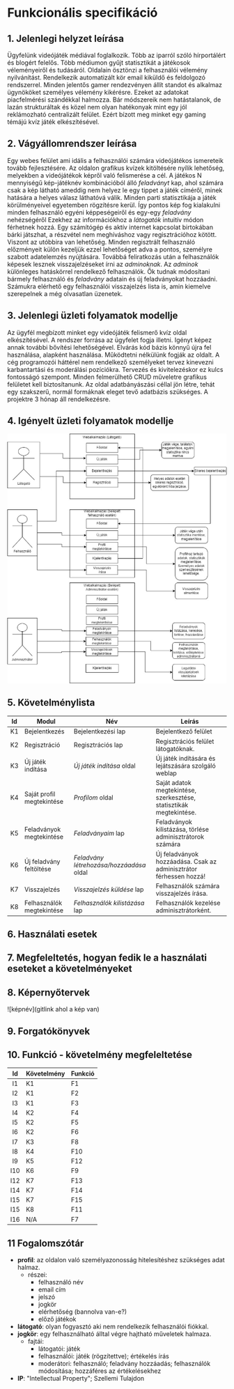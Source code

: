 # Funkcionális specifikáció
## 1. Jelenlegi helyzet leírása
Ügyfelünk videójáték médiával foglalkozik. Több az iparról szóló hírportálért és blogért felelős.
Több médiumon gyűjt statisztikát a játékosok véleményeiről és tudásáról. Oldalain ösztönzi a felhasználói vélemény nyilvánítást. Rendelkezik automatizált kör email kiküldő és feldolgozó rendszerrel. Minden jelentős gamer rendezvényen állít standot és alkalmaz ügynököket személyes vélemény kikérésre. Ezeket az adatokat piacfelmérési szándékkal halmozza.
Bár módszereik nem hatástalanok, de lazán strukturáltak és közel nem olyan hatékonyak mint egy jól reklámozható centralizált felület.
Ezért bízott meg minket egy gaming témájú kvíz játék elkészítésével.

## 2. Vágyállomrendszer leírása
Egy webes felület ami idális a felhasználói számára videójátékos ismereteik tovább fejlesztésére.
Az oldalon grafikus kvízek kitöltésére nyílik lehetőség, melyekben a videójátékok képről való felismerése a cél. A játékos N mennyiségű kép-játéknév kombinációból álló _feladványt_ kap, ahol számára csak a kép látható ameddig nem helyez le egy tippet a játék címéről, minek hatására a helyes válasz láthatóvá válik.
Minden parti statisztikája a játék körülményeivel egyetemben rögzítésre kerül. Így pontos kép fog kialakulni minden felhasználó egyéni képpeségeiről és egy-egy _feladvány_ nehézségéről Ezekhez az információkhoz a _látogatók_ intuitív módon férhetnek hozzá.
Egy számítógép és aktív internet kapcsolat birtokában bárki játszhat, a részvétel nem meghíváshoz vagy regisztrációhoz kötött. Viszont az utóbbira van lehetőség. Minden regisztrált felhasználó előzményeit külön kezeljük ezzel lehetőséget adva a pontos, személyre szabott adatelemzés nyújtására. Továbbá feliratkozás után a felhasználók képesek lesznek visszajelzéseket írni az _adminoknak_.
Az _adminok_ különleges hatáskörrel rendelkező felhasználók. Ők tudnak módosítani bármely felhasználó és _feladvány_ adatain és új feladványokat hozzáadni. Számukra elérhető egy felhasználói visszajelzés lista is, amin kiemelve szerepelnek a még olvasatlan üzenetek.

## 3. Jelenlegi üzleti folyamatok modellje
Az ügyfél megbízott minket egy videójáték felismerő kvíz oldal elkészítésével.
A rendszer forrása az ügyfelet fogja illetni. Igényt képez annak további bővítési lehetőségével. Elvárás kód bázis könnyű újra fel használása, alapként használása.
Működtetni nélkülünk fogják az oldalt. A cég programozói háttérel nem rendelkező személyeket tervez kinevezni karbantartási és moderálási pozíciókra. Tervezés és kivitelezéskor ez kulcs fontosságó szempont. Minden felmerülhető CRUD műveletre grafikus felületet kell biztosítanunk.
Az oldal adatbányászási céllal jön létre, tehát egy szakszerű, normál formáknak eleget tevő adatbázis szükséges.
A projektre 3 hónap áll rendelkezésre.

## 4. Igényelt üzleti folyamatok modellje

![Image](Képek/uzleti_folyamatok.jpg)

## 5. Követelménylista
| Id | Modul | Név | Leírás |
| :---: | --- | --- | --- |
| K1 | Bejelentkezés | Bejelentkezési lap | Bejelentkező felület |
| K2 | Regisztráció | Regisztrációs lap |Regisztrációs felület látogatóknak. |
| K3 | Új játék indítása | *Új játék indítása* oldal | Új játék indítására és lejátszására szolgáló weblap |
| K4 | Saját profil megtekintése | *Profilom* oldal | Saját adatok megtekintése, szerkesztése, statisztikák megtekintése. |
| K5 | Feladványok megtekintése | *Feladványaim* lap | Feladványok kilistázása, törlése adminisztrátorok számára |
| K6 | Új feladvány feltöltése | *Feladvány létrehozása/hozzáadása* oldal | Új feladványok hozzáadása. Csak az adminisztrátor férhessen hozzá! |
| K7 | Visszajelzés | *Visszajelzés küldése* lap | Felhasználók számára visszajelzés írása. |
| K8 | Felhasználók megtekintése | *Felhasználók kilistázása* lap | Felhasználók kezelése adminisztrátorként. |


## 6. Használati esetek

## 7. Megfeleltetés, hogyan fedik le a használati eseteket a követelményeket

## 8. Képernyőtervek

![képnév](gitlink ahol a kép van)

## 9. Forgatókönyvek

## 10. Funkció - követelmény megfeleltetése

| Id | Követelmény | Funkció |
| :---: | --- | --- |
| I1 |  K1 | F1 |
| I2 |  K1 | F2 |
| I3 |  K1 | F3 |
| I4 |  K2 | F4 |
| I5 |  K2 | F5 |
| I6 |  K2 | F6 |
| I7 |  K3 | F8 |
| I8 |  K4 | F10 |
| I9 |  K5 | F12 |
| I10 | K6 | F9 |
| I12 | K7 | F13 |
| I14 | K7 | F14 |
| I15 | K7 | F15 |
| I15 | K8 | F11 |
| I16 | N/A | F7 |

## 11 Fogalomszótár
+ **profil**: az oldalon való személyazonosság hitelesítéshez szükséges adat halmaz.
    * részei:
        - felhasználó név
        - email cím
        - jelszó
        - jogkör
		- elérhetőség (bannolva van-e?)
		- előző játékok
+ **látogató**: olyan fogyasztó aki nem rendelkezik felhasználói fiókkal.
+ **jogkör**: egy felhasználható álltal végre hajtható műveletek halmaza.
    * fajtái:
        - látogatói: játék
        - felhasználói: játék (rögzítettve); értékelés írás
        - moderátori: felhasználó; feladvány hozzáadás; felhasználók módosítása; hozzáféres az értékelésekhez
+ **IP**: "Intellectual Property"; Szellemi Tulajdon
